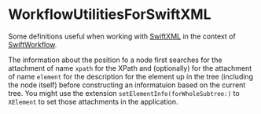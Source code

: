 # WorkflowUtilitiesForSwiftXML

Some definitions useful when working with [SwiftXML](https://github.com/stefanspringer1/SwiftXML) in the context of [SwiftWorkflow](https://github.com/stefanspringer1/SwiftWorkflow). 

The information about the position fo a node first searches for the attachment of name `xpath` for the XPath and (optionally) for the attachment of name `element` for the description for the element up in the tree (including the node itself) before constructing an informatuion based on the current tree. You might use the extension `setElementInfo(forWholeSubtree:)` to `XElement` to set those attachments in the application.
